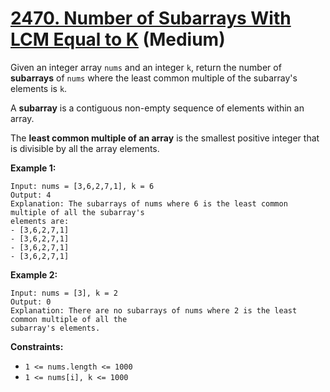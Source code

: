# [2470. Number of Subarrays With LCM Equal to K][link] (Medium)

[link]: https://leetcode.com/problems/number-of-subarrays-with-lcm-equal-to-k/

Given an integer array `nums` and an integer `k`, return the number of **subarrays** of  `nums`
where the least common multiple of the subarray's elements is  `k`.

A **subarray** is a contiguous non-empty sequence of elements within an array.

The **least common multiple of an array** is the smallest positive integer that is divisible by all
the array elements.

**Example 1:**

```
Input: nums = [3,6,2,7,1], k = 6
Output: 4
Explanation: The subarrays of nums where 6 is the least common multiple of all the subarray's
elements are:
- [3,6,2,7,1]
- [3,6,2,7,1]
- [3,6,2,7,1]
- [3,6,2,7,1]
```

**Example 2:**

```
Input: nums = [3], k = 2
Output: 0
Explanation: There are no subarrays of nums where 2 is the least common multiple of all the
subarray's elements.
```

**Constraints:**

- `1 <= nums.length <= 1000`
- `1 <= nums[i], k <= 1000`
